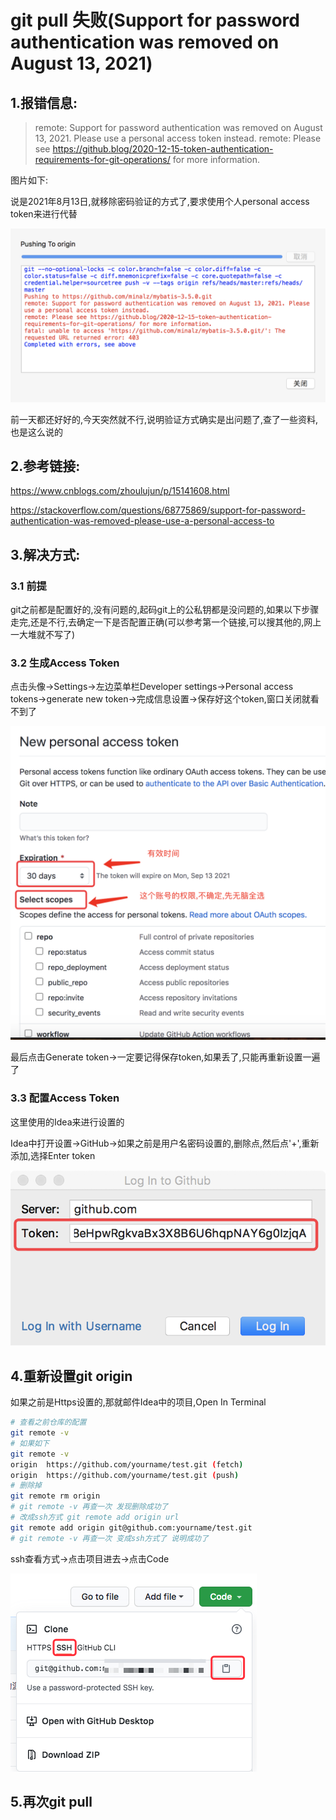 # git pull 失败(Support for password authentication was removed on August 13, 2021)

## 1.报错信息:

>remote: Support for password authentication was removed on August 13, 2021. Please use a personal access token instead.
>remote: Please see https://github.blog/2020-12-15-token-authentication-requirements-for-git-operations/ for more information.

图片如下:

说是2021年8月13日,就移除密码验证的方式了,要求使用个人personal access token来进行代替

![image-20210814230803694](images/git_pull失败.assets/image-20210814230803694.png)

前一天都还好好的,今天突然就不行,说明验证方式确实是出问题了,查了一些资料,也是这么说的

## 2.参考链接:

https://www.cnblogs.com/zhoulujun/p/15141608.html

https://stackoverflow.com/questions/68775869/support-for-password-authentication-was-removed-please-use-a-personal-access-to

## 3.解决方式:

### 3.1 前提

git之前都是配置好的,没有问题的,起码git上的公私钥都是没问题的,如果以下步骤走完,还是不行,去确定一下是否配置正确(可以参考第一个链接,可以搜其他的,网上一大堆就不写了)

### 3.2 生成Access Token

点击头像->Settings->左边菜单栏Developer settings->Personal access tokens->generate new token->完成信息设置->保存好这个token,窗口关闭就看不到了

![image-20210814233827899](images/git_pull失败.assets/image-20210814233827899.png)

最后点击Generate token->一定要记得保存token,如果丢了,只能再重新设置一遍了

### 3.3 配置Access Token

这里使用的Idea来进行设置的

Idea中打开设置->GitHub->如果之前是用户名密码设置的,删除点,然后点'+',重新添加,选择Enter token

![image-20210814233450067](images/git_pull失败.assets/image-20210814233450067.png)

## 4.重新设置git origin

如果之前是Https设置的,那就邮件Idea中的项目,Open In Terminal

```sh
# 查看之前仓库的配置
git remote -v
# 如果如下
git remote -v
origin  https://github.com/yourname/test.git (fetch)
origin  https://github.com/yourname/test.git (push)
# 删除掉
git remote rm origin
# git remote -v 再查一次 发现删除成功了
# 改成ssh方式 git remote add origin url
git remote add origin git@github.com:yourname/test.git
# git remote -v 再查一次 变成ssh方式了 说明成功了
```

ssh查看方式->点击项目进去->点击Code

![image-20210814234423342](images/git_pull失败.assets/image-20210814234423342.png)

## 5.再次git pull